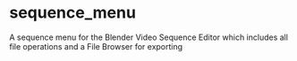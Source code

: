 # sequence_menu
A sequence menu for the Blender Video Sequence Editor which includes all file operations and a File Browser for exporting
